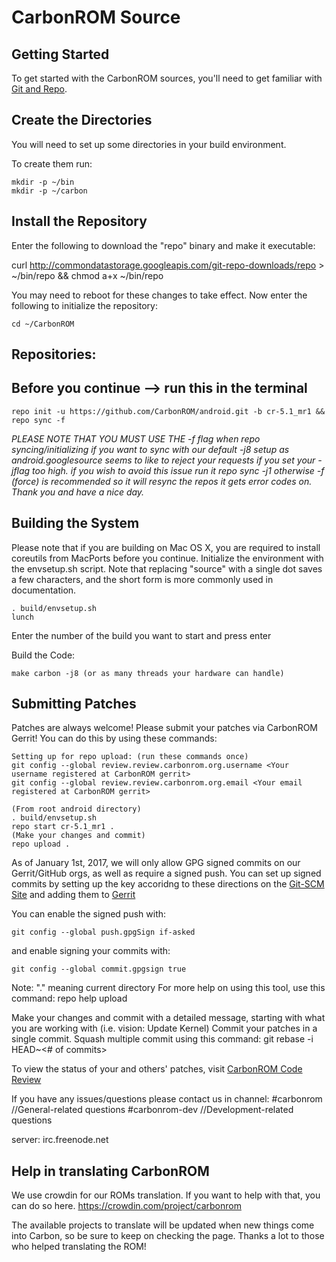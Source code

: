 CarbonROM Source
===================

Getting Started
---------------
To get started with the CarbonROM sources, you'll need to get
familiar with [Git and Repo](http://source.android.com/source/version-control.html).


Create the Directories
----------------------

You will need to set up some directories in your build environment.

To create them run:

    mkdir -p ~/bin
    mkdir -p ~/carbon


Install the Repository
----------------------

Enter the following to download the "repo" binary and make it executable:

curl http://commondatastorage.googleapis.com/git-repo-downloads/repo > ~/bin/repo && chmod a+x ~/bin/repo

You may need to reboot for these changes to take effect.
Now enter the following to initialize the repository:

    cd ~/CarbonROM


Repositories:
---------------

Before you continue --> run this in the terminal
----------------------------------------
    repo init -u https://github.com/CarbonROM/android.git -b cr-5.1_mr1 && repo sync -f

*PLEASE NOTE THAT YOU MUST USE THE -f flag when repo syncing/initializing if you want to sync with our default -j8 setup as android.googlesource seems to like to reject your requests if you set your -jflag too high.
if you wish to avoid this issue run it repo sync -j1 otherwise -f (force) is recommended so it will resync the repos it gets error codes on. Thank you and have a nice day.*


Building the System
---------------

Please note that if you are building on Mac OS X, you are required to install coreutils from MacPorts before you continue.
Initialize the environment with the envsetup.sh script. Note that replacing "source" with a single dot saves a few characters, and the short form is more commonly used in documentation.

    . build/envsetup.sh
    lunch

Enter the number of the build you want to start and press enter

Build the Code:

    make carbon -j8 (or as many threads your hardware can handle)

Submitting Patches
------------------
Patches are always welcome!  Please submit your patches via CarbonROM Gerrit!
You can do this by using these commands:

    Setting up for repo upload: (run these commands once)
    git config --global review.review.carbonrom.org.username <Your username registered at CarbonROM gerrit>
    git config --global review.review.carbonrom.org.email <Your email registered at CarbonROM gerrit>

    (From root android directory)
    . build/envsetup.sh
    repo start cr-5.1_mr1 .
    (Make your changes and commit)
    repo upload .

As of January 1st, 2017, we will only allow GPG signed commits on our Gerrit/GitHub orgs, as well as require a signed push.
You can set up signed commits by setting up the key accoridng to these directions on the [Git-SCM Site](https://git-scm.com/book/en/v2/Git-Tools-Signing-Your-Work)
and adding them to [Gerrit](http://review.carbonrom.org/#/settings/gpg-keys)

You can enable the signed push with:

    git config --global push.gpgSign if-asked


and enable signing your commits with:

    git config --global commit.gpgsign true


Note: "." meaning current directory
For more help on using this tool, use this command: repo help upload

Make your changes and commit with a detailed message, starting with what you are working with (i.e. vision: Update Kernel)
Commit your patches in a single commit. Squash multiple commit using this command: git rebase -i HEAD~<# of commits>

To view the status of your and others' patches, visit [CarbonROM Code Review](http://review.carbonrom.org/)

If you have any issues/questions please contact us in channel:
 #carbonrom       //General-related questions
 #carbonrom-dev   //Development-related questions

 server: irc.freenode.net

Help in translating CarbonROM
---------------
We use crowdin for our ROMs translation. If you want to help with that, you can do so here.
https://crowdin.com/project/carbonrom

The available projects to translate will be updated when new things come into Carbon, so be sure to keep on checking the page.
Thanks a lot to those who helped translating the ROM!
